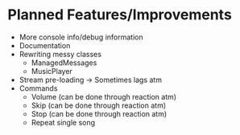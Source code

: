 # Planned Features/Improvements

- More console info/debug information
- Documentation
- Rewriting messy classes
    - ManagedMessages
    - MusicPlayer
- Stream pre-loading -> Sometimes lags atm
- Commands
    - Volume (can be done through reaction atm)
    - Skip (can be done through reaction atm)
    - Stop (can be done through reaction atm)
    - Repeat single song
    
